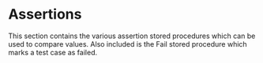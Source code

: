 # Assertions

This section contains the various assertion stored procedures which can be used to compare values. Also included is the Fail stored procedure which marks a test case as failed.
